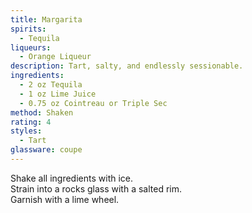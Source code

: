 ```yaml
---
title: Margarita
spirits:
  - Tequila
liqueurs:
  - Orange Liqueur
description: Tart, salty, and endlessly sessionable.
ingredients:
  - 2 oz Tequila
  - 1 oz Lime Juice
  - 0.75 oz Cointreau or Triple Sec
method: Shaken
rating: 4
styles:
  - Tart
glassware: coupe
---
```


Shake all ingredients with ice.  
Strain into a rocks glass with a salted rim.  
Garnish with a lime wheel.
